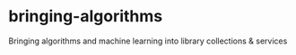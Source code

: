 # bringing-algorithms
Bringing algorithms and machine learning into library collections &amp; services
